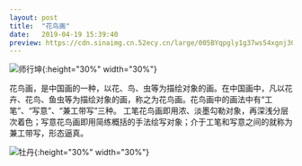 ```yaml
---
layout: post
title:  "花鸟画"
date:   2019-04-19 15:39:40
preview: https://cdn.sinaimg.cn.52ecy.cn/large/005BYqpgly1g37ws54xgnj30qr0qsgqq.jpg
---
```


![师行坤](https://cdn.sinaimg.cn.52ecy.cn/large/005BYqpgly1g37ws54xgnj30qr0qsgqq.jpg){:height="30%" width="30%"}

花鸟画，是中国画的一种，以花、鸟、虫等为描绘对象的画。在中国画中，凡以花卉、花鸟、鱼虫等为描绘对象的画，称之为花鸟画。花鸟画中的画法中有“工笔”、“写意”、“兼工带写”三种。
工笔花鸟画即用浓、淡墨勾勒对象，再深浅分层次着色；写意花鸟画即用简练概括的手法绘写对象；介于工笔和写意之间的就称为兼工带写，形态逼真。

![牡丹](https://cdn.sinaimg.cn.52ecy.cn/large/005BYqpgly1g37wv8lsl1j30sg0lcaco.jpg){:height="30%" width="30%"}